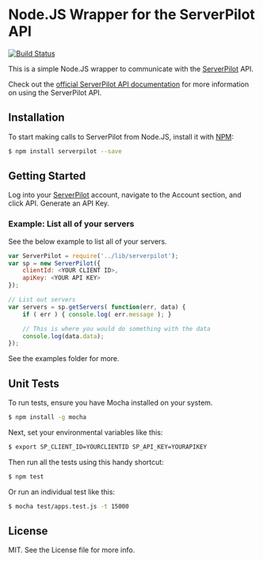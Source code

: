 Node.JS Wrapper for the ServerPilot API
================

[![Build Status](https://travis-ci.org/jplhomer/serverpilot-node.svg?branch=master)](https://travis-ci.org/jplhomer/serverpilot-node)

This is a simple Node.JS wrapper to communicate with the [ServerPilot](http://serverpilot.io) API.

Check out the [official ServerPilot API documentation](https://github.com/ServerPilot/API) for more information on using the ServerPilot API.

## Installation

To start making calls to ServerPilot from Node.JS, install it with [NPM](http://npmjs.org):

```sh
$ npm install serverpilot --save
```

## Getting Started

Log into your [ServerPilot](http://serverpilot.io) account, navigate to the Account section, and click API. Generate an API Key.

### Example: List all of your servers

See the below example to list all of your servers.

```js
var ServerPilot = require('../lib/serverpilot');
var sp = new ServerPilot({
    clientId: <YOUR CLIENT ID>,
    apiKey: <YOUR API KEY>
});

// List out servers
var servers = sp.getServers( function(err, data) {
    if ( err ) { console.log( err.message ); }

    // This is where you would do something with the data
    console.log(data.data);
});
```

See the examples folder for more.

## Unit Tests

To run tests, ensure you have Mocha installed on your system.

```sh
$ npm install -g mocha
```

Next, set your environmental variables like this:

```sh
$ export SP_CLIENT_ID=YOURCLIENTID SP_API_KEY=YOURAPIKEY
```

Then run all the tests using this handy shortcut:

```sh
$ npm test
```

Or run an individual test like this:

```sh
$ mocha test/apps.test.js -t 15000
```

## License

MIT. See the License file for more info.